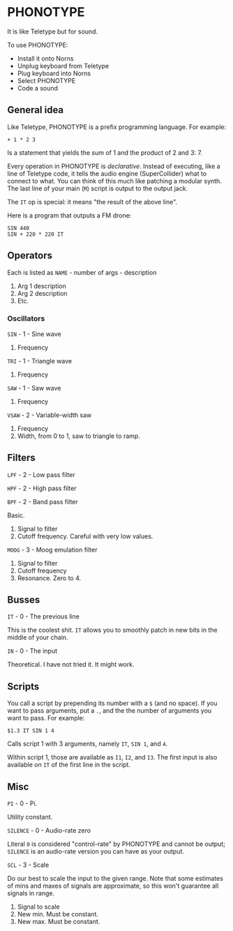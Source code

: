 # PHONOTYPE

It is like Teletype but for sound.

To use PHONOTYPE:

* Install it onto Norns
* Unplug keyboard from Teletype
* Plug keyboard into Norns
* Select PHONOTYPE
* Code a sound

## General idea

Like Teletype, PHONOTYPE is a prefix programming language. For example:

```
+ 1 * 2 3
```

Is a statement that yields the sum of 1 and the product of 2 and 3: 7.

Every operation in PHONOTYPE is *declarative*. Instead of executing, like a line
of Teletype code, it tells the audio engine (SuperCollider) what to connect to
what. You can think of this much like patching a modular synth. The last line of
your main (`M`) script is output to the output jack.

The `IT` op is special: it means "the result of the above line".

Here is a program that outputs a FM drone:

```
SIN 440
SIN + 220 * 220 IT
```

## Operators

Each is listed as `NAME` - number of args - description

1. Arg 1 description
2. Arg 2 description
3. Etc.

### Oscillators

`SIN` - 1 - Sine wave

1. Frequency

`TRI` - 1 - Triangle wave

1. Frequency

`SAW` - 1 - Saw wave

1. Frequency

`VSAW` - 2 - Variable-width saw

1. Frequency
2. Width, from 0 to 1, saw to triangle to ramp.

## Filters

`LPF` - 2 - Low pass filter

`HPF` - 2 - High pass filter

`BPF` - 2 - Band pass filter

Basic.

1. Signal to filter
2. Cutoff frequency. Careful with very low values.

`MOOG` - 3 - Moog emulation filter

1. Signal to filter
2. Cutoff frequency
3. Resonance. Zero to 4.

## Busses

`IT` - 0 - The previous line

This is the coolest shit. `IT` allows you to smoothly patch in new bits in the
middle of your chain.

`IN` - 0 - The input

Theoretical. I have not tried it. It might work.

## Scripts

You call a script by prepending its number with a `$` (and no space). If you
want to pass arguments, put a `.`, and the the number of arguments you want to
pass. For example:

```
$1.3 IT SIN 1 4
```

Calls script 1 with 3 arguments, namely `IT`, `SIN 1`, and `4`.

Within script 1, those are available as `I1`, `I2`, and `I3`. The first input is
also available on `IT` of the first line in the script.

## Misc

`PI` - 0 - Pi.

Utility constant.

`SILENCE` - 0 - Audio-rate zero

Literal `0` is considered "control-rate" by PHONOTYPE and cannot be output;
`SILENCE` is an audio-rate version you can have as your output.

`SCL` - 3 - Scale

Do our best to scale the input to the given range. Note that some estimates of
mins and maxes of signals are approximate, so this won't guarantee all signals
in range.

1. Signal to scale
2. New min. Must be constant.
3. New max. Must be constant. 